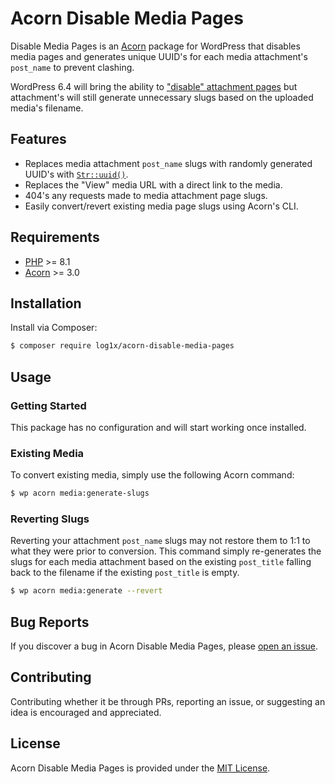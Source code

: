 # Acorn Disable Media Pages

Disable Media Pages is an [Acorn](https://github.com/roots/acorn) package for WordPress that disables media pages and generates unique UUID's for each media attachment's `post_name` to prevent clashing.

WordPress 6.4 will bring the ability to ["disable" attachment pages](https://make.wordpress.org/core/2023/10/16/changes-to-attachment-pages/) but attachment's will still generate unnecessary slugs based on the uploaded media's filename.

## Features

- Replaces media attachment `post_name` slugs with randomly generated UUID's with [`Str::uuid()`](https://laravel.com/docs/10.x/strings#method-str-uuid).
- Replaces the "View" media URL with a direct link to the media.
- 404's any requests made to media attachment page slugs.
- Easily convert/revert existing media page slugs using Acorn's CLI.

## Requirements

- [PHP](https://secure.php.net/manual/en/install.php) >= 8.1
- [Acorn](https://github.com/roots/acorn) >= 3.0

## Installation

Install via Composer:

```bash
$ composer require log1x/acorn-disable-media-pages
```

## Usage

### Getting Started

This package has no configuration and will start working once installed.

### Existing Media

To convert existing media, simply use the following Acorn command:

```bash
$ wp acorn media:generate-slugs
```

### Reverting Slugs

Reverting your attachment `post_name` slugs may not restore them to 1:1 to what they were prior to conversion. This command simply re-generates the slugs for each media attachment based on the existing `post_title` falling back to the filename if the existing `post_title` is empty.

```bash
$ wp acorn media:generate --revert
```

## Bug Reports

If you discover a bug in Acorn Disable Media Pages, please [open an issue](https://github.com/log1x/acorn-disable-media-pages/issues).

## Contributing

Contributing whether it be through PRs, reporting an issue, or suggesting an idea is encouraged and appreciated.

## License

Acorn Disable Media Pages is provided under the [MIT License](LICENSE.md).
